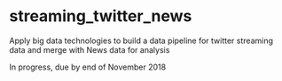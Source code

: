 # streaming_twitter_news
Apply big data technologies to build a data pipeline for twitter streaming data and merge with News data for analysis

In progress, due by end of November 2018
